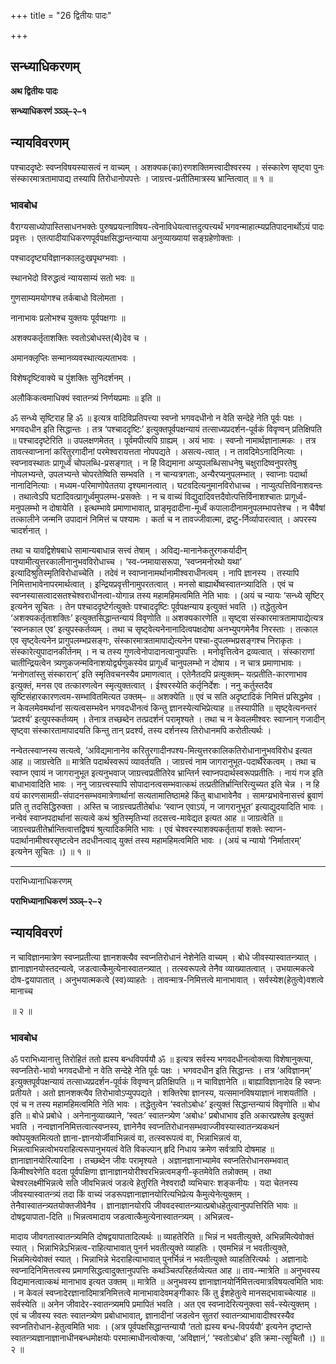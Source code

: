 +++
title = "26 द्वितीयः पादः"

+++


## सन्ध्याधिकरणम्

**अथ द्वितीयः पादः**

**सन्ध्याधिकरणं ञ्ञ्ञ्–२–१**

## **न्यायविवरणम्**

पश्चाददृष्टेः स्वप्नविषयस्यासत्वं न वाच्यम् । अशक्यक(का)रणशक्तिमत्त्वादीश्वरस्य । संस्कारेण सृष्ट्वा पुनः संस्कारमात्रतामापाद्य तस्यापि तिरोधानोपपत्तेः । जाग्रत्त्व-प्रतीतिमात्रस्य भ्रान्तित्वात् ॥ १ ॥

### **भावबोध**

वैराग्यसाध्योपास्तिसाधनभक्तेः पुरुषप्रयत्नाविषय-त्वेनाविधेयत्वात्तदुत्पत्त्यर्थं भगवन्माहात्म्यप्रतिपादनार्थोऽयं पादः प्रवृत्तः । एतत्पादीयाधिकरणपूर्वपक्षसिद्धान्तन्याया अनुव्याख्यायां सङ्ग्रहेणोक्ताः ।

पश्चाददृष्ट्यविज्ञानकालदुःखपृथग्भवाः ।

स्थानभेदो विरुद्धत्वं न्यायसाम्यं सतो भवः ॥

गुणसाम्यमयोगश्च तर्कबाधो विलोमता ।

नानाभावः प्रलोभश्च युक्तयः पूर्वपक्षगाः ॥

अशक्यकर्तृताशक्तिः स्वतोऽबोधस्त(थै)देव च ।

अमानक्लृप्तिः सन्मानव्यवस्थात्यल्पताभवः ।

विशेषदृष्टिवाक्ये च पुंशक्तिः सुनिदर्शनम् ।

अलौकिकत्वमाधिक्यं स्वातन्त्र्यं निर्णयप्रमाः ॥ इति ॥

ॐ सन्ध्ये सृष्टिराह हि ॐ ॥ इत्यत्र वादिविप्रतिपत्त्या स्वप्नो भगवदधीनो न वेति सन्देहे नेति पूर्वः पक्षः । भगवदधीन इति सिद्धान्तः । तत्र ‘पश्चाददृष्टिः’ इत्युक्तपूर्वपक्षन्यायं तत्साध्यप्रदर्शन-पूर्वकं विवृण्वन् प्रतिक्षिपति ॥ पश्चाददृष्टेरिति ॥ उपलक्षणमेतत् । पूर्वमपीत्यपि ग्राह्यम् । अयं भावः । स्वप्नो नामार्थज्ञानात्मकः । तत्र तावत्स्वाप्नानां करितुरगादीनां परमेश्वरायत्तता नोपपद्यते । असत्य-त्वात् । न तावदिमेऽनादिनित्याः । स्वप्नावस्थातः प्रागूर्ध्वं चोपलब्धि-प्रसङ्गात् । न हि विद्यमाना अप्युपलब्धिसाधनेषु चक्षुरादिष्वनुपरतेषु नोपलभ्यन्ते, उपलभ्यन्ते चोपरतेष्विति सम्भवति । न चान्यत्रगताः, अन्यैरप्यनुपलम्भात् । स्वाप्नाः पदार्था नानादिनित्याः । मध्यम-परिमाणोपेततया दृश्यमानत्वात् । घटवदित्यनुमानविरोधाच्च । नाप्युत्पत्तिविनाशवन्तः । तथात्वेऽपि घटादिवत्प्रागूर्ध्वमुपलम्भ-प्रसक्तेः । न च वाच्यं विद्युदादिवत्तदैवोत्पत्तिर्विनाशश्चातः प्रागूर्ध्व-मनुपलम्भो न दोषायेति । इत्थम्भावे प्रमाणाभावात्, प्राङ्मृदादीना-मूर्ध्वं कपालादीनामनुपलम्भापत्तेश्च । न चैवैषां तत्कालीने जन्मनि उपादानं निमित्तं च पश्यामः । कर्ता च न तावज्जीवात्मा, द्रष्टु-र्निर्व्यापारत्वात् । अपरस्य चादर्शनात् ।

तथा च यावद्विशेषबाधे सामान्यबाधान्न सत्त्वं तेषाम् । अविद्य-मानानेकतुरगकर्यादीन् पश्यामीत्युत्तरकालीनानुभवविरोधाच्च । ‘स्व-प्नमायासरूपा, ‘स्वप्नमनोरथो यथा’ इत्यादिश्रुतिस्मृतिविरोधाच्चेति । तदेवं न स्वाप्नानामर्थानामीश्वराधीनत्वम् । नापि ज्ञानस्य । तस्यापि निमित्ताभावेनापरमार्थत्वात् । इन्द्रियप्रवृत्तीनामुपरतत्वात् । मनसो बाह्यार्थेष्वस्वातन्त्र्यादिति । एवं च स्वप्नस्यासत्वादसतश्चेश्वराधीनत्वा-योगान्न तस्य महामहिमत्वमिति नेति भावः । (अयं च न्यायः ‘सन्ध्ये सृष्टिर् इत्यनेन सूचितः । तेन पश्चाददृष्टेर्गत्युक्तेः पश्चाददृष्टिः पूर्वपक्षन्याय इत्युक्तं भवति ।) तद्धेतुत्वेन ‘अशक्यकर्तृताशक्तिः’ इत्युक्तसिद्धान्तन्यायं विवृणोति ॥ अशक्यकारणेति ॥ सृष्ट्वा संस्कारमात्रतामापाद्येत्यत्र ‘स्वप्नकाल एव’ इत्युपस्कर्तव्यम् । तथा च सृष्ट्वेत्यनेनानादित्वपक्षदोषा अनभ्युपगमेनैव निरस्ताः । तत्काल एव सृष्ट्वेत्यनेन प्रागुपलम्भप्रसङ्गः, संस्कारमात्रतामापाद्येत्यनेन पश्चा-दुपलम्भप्रसङ्गश्च निराकृतः । संस्कारेत्युपादानकीर्तनम् । न च तस्य गुणत्वेनोपादानत्वानुपपत्तिः । मनोवृत्तित्वेन द्रव्यत्वात् । संस्काराणां चातीन्द्रियत्वेन त्र्यणुकजन्मविनाशयोर्द्व्यणुकस्येव प्रागूर्ध्वं चानुपलम्भो न दोषाय । न चात्र प्रमाणाभावः । ‘मनोगतांस्तु संस्कारान्’ इति स्मृतिवचनस्यैव प्रमाणत्वात् । एतेनैतदपि प्रत्युक्तम्– यत्प्रतीति-कारणाभाव इत्युक्तं, मनस एव तत्कारणत्वेन स्मृत्युक्तत्वात् । ईश्वरस्येति कर्तृनिर्देशः । ननु कर्तुस्तदैव सृष्टिसंहारकारणत्वम-सम्भावितमित्यत उक्तम्– ॥ अशक्येति ॥ एवं च सति अदृष्टादिकं निमित्तं प्रसिद्धमेव । न केवलमेवमर्थानां सत्यत्वसम्भवेन भगवदधीनत्वं किन्तु ज्ञानस्येत्यभिप्रेत्याह ॥ तस्यापीति ॥ सृष्ट्वेत्यनन्तरं ‘प्रदर्श्य’ इत्युपस्कर्तव्यम् । तेनात्र तच्छब्देन तत्प्रदर्शनं परामृश्यते । तथा च न केवलमीश्वरः स्वाप्नान् गजादीन् सृष्ट्वा संस्कारतामापादयति किन्तु तान् प्रदर्श्य, तस्य दर्शनस्य तिरोधानमपि करोतीत्यर्थः ।

नन्वेतत्स्वाप्नस्य सत्यत्वे, ‘अविद्यमानानेव करितुरगादीनपश्य-मित्युत्तरकालिकतिरोधानानुभवविरोध इत्यत आह ॥ जाग्रत्त्वेति ॥ मात्रेति पदार्थस्वरूपं व्यावर्तयति । जाग्रत्त्वं नाम जागरानुभूत-पदार्थैरेकत्वम् । तथा च स्वाप्न एवायं न जागरानुभूत इत्यनुभवाज् जाग्रत्त्वप्रतीतिरेव भ्रान्तिर्न स्वाप्नपदार्थस्वरूपप्रतीतिः । नायं गज इति बाधाभावादिति भावः । ननु जाग्रत्त्वस्यापि सोपादानत्वसम्भवात्कथं तत्प्रतीतिर्भ्रान्तिरित्युच्यत इति चेन्न । न हि वयं कारणसामग्री-संपादनसम्भवमात्रेणार्थानां सत्यतामातिष्ठामहे किंतु बाधाभावेनैव । सामग्य्रभावेनासत्त्वं ब्रुवाणं प्रति तु तदसिद्धिरुक्ता । अस्ति च जाग्रत्त्वप्रतीतेर्बाधः ‘स्वाप्न एवाऽयं, न जागरानुभूत’ इत्याद्युदयादिति भावः । नन्वेवं स्वाप्नपदार्थानां सत्यत्वे कथं श्रुतिस्मृतिभ्यां तदसत्त्व-मावेद्यत इत्यत आह ॥ जाग्रत्वेति ॥ जाग्रत्त्वप्रतीतेर्भ्रान्तित्वात्तद्विषयं श्रुत्यादिकमिति भावः । एवं चेश्वरस्याशक्यकर्तृतायां शक्तेः स्वाप्न-पदार्थानामीश्वरसृष्टत्वेन तदधीनत्वाद् युक्तं तस्य महामहिमत्वमिति भावः । (अयं च न्यायो ‘निर्मातारम्’ इत्यनेन सूचितः ।) ॥ १ ॥

------------------------------------------------------------------------

पराभिध्यानाधिकरणम्

**पराभिध्यानाधिकरणं ञ्ञ्ञ्–२–२**

## **न्यायविवरणं**

न चाविज्ञानमात्रेण स्वप्नप्रतीत्या ज्ञानशक्त्यैव स्वप्नतिरोधानं नेशेनेति वाच्यम् । बोधे जीवस्यास्वातन्त्र्यात् । ज्ञानाज्ञानयोस्तदन्यत्वे, जडत्वात्कैमुत्येनास्वातन्त्र्यात् । तत्स्वरूपत्वे तेनैव व्याख्यातत्वात् । उभयात्मकत्वे दोष-द्वयापातात् । अनुभयात्मकत्वे (स्व)व्याहतेः । तावन्मात्र-निमित्तत्वे मानाभावात् । सर्वस्येश(हेतुत्वे)वशत्वे मानाच्च

॥ २ ॥

### **भावबोध**

ॐ पराभिध्यानात्तु तिरोहितं ततो ह्यस्य बन्धविपर्ययौ ॐ ॥ इत्यत्र सर्वस्य भगवदधीनत्वोक्त्या विशेषानुक्त्या, स्वप्नतिरो-भावो भगवदधीनो न वेति सन्देहे नेति पूर्वः पक्षः । भगवदधीन इति सिद्धान्तः । तत्र ‘अविज्ञानम्’ इत्युक्तपूर्वपक्षन्यायं तत्साध्यप्रदर्शन-पूर्वकं विवृण्वन् प्रतिक्षिपति ॥ न चाविज्ञानेति ॥ बाह्याविज्ञानादेव हि स्वप्नः प्रतीयते । अतो ज्ञानशक्त्यैव तिरोभावोऽप्युपपद्यते । शक्तिरेषा ज्ञानस्य, यत्समानविषयाज्ञानं नाशयतीति । एवं च न तस्य महामहिमत्वमिति नेति भावः । तद्धेतुत्वेन ‘स्वतोऽबोधः’ इत्युक्तं सिद्धान्तन्यायं विवृणोति ॥ बोध इति ॥ बोधे प्रबोधे । अनेनानुव्याख्याने, ‘स्वतः’ स्वातन्त्र्येण ‘अबोधः’ प्रबोधाभाव इति अकारप्रश्लेष इत्युक्तं भवति । नन्वज्ञाननिमित्तत्वात्स्वप्नस्य, ज्ञानेनैव स्वप्नतिरोधानसम्भवाज्जीवस्यास्वातन्त्र्यकथनं क्वोपयुक्तमित्यतो ज्ञाना-ज्ञानयोर्जीवाभिन्नत्वं वा, तत्स्वरूपत्वं वा, भिन्नाभिन्नत्वं वा, भिन्नत्वाभिन्नत्वोभयराहित्यरूपानुभयत्वं वेति विकल्पान् हृदि निधाय क्रमेण सर्वत्रापि दोषमाह ॥ ज्ञानाज्ञानयोरित्यादिना । तच्छब्देन जीवः परामृश्यते । अज्ञानज्ञानाभ्यामेव स्वप्नतिरोधानसम्भवात् किमीश्वरेणेति वदता पूर्वपक्षिणा ज्ञानाज्ञानयोरीश्वरभिन्नत्वमङ्गी-कृतमेवेति तन्नोक्तम् । तथा चेश्वरलक्ष्मीभिन्नत्वे सति जीवभिन्नत्वं जडत्वे हेतुरिति नेश्वरादौ व्यभिचारः शङ्कनीयः । यदा चेतनस्य जीवस्यास्वातन्त्र्यं तदा किं वाच्यं जडरूपज्ञानाज्ञानयोरित्यभिप्रेत्य कैमुत्येनेत्युक्तम् । तेनैवास्वातन्त्र्यतयोक्तजीवेनैव । ज्ञानाज्ञानयोरपि जीववदस्वातन्त्र्यात्प्रबोधहेतुत्वानुपपत्तिरिति भावः ॥ दोषद्वयापाता-दिति ॥ भिन्नत्वमादाय जडत्वात्कैमुत्येनास्वातन्त्र्यम् । अभिन्नत्व-

मादाय जीवगतास्वातन्त्र्यमिति दोषद्वयापातादित्यर्थः ॥ व्याहतेरिति ॥ भिन्नं न भवतीत्युक्ते, अभिन्नमित्येवोक्तं स्यात् । भिन्नाभिन्नेऽभिन्नत्व-राहित्याभावात् पुनर्न भवतीत्युक्ते व्याहतिः । एवमभिन्नं न भवतीत्युक्ते, भिन्नमित्येवोक्तं स्यात् । भिन्नाभिन्ने भेदराहित्याभावात् पुनर्भिन्नं न भवतीत्युक्ते व्याहतिरित्यर्थः । अज्ञानादेः स्वप्नादिनिमित्तत्वस्य प्रमाणसिद्धत्वादुक्तानुपपत्तिः कथञ्चित्परिहर्तव्येत्यत आह ॥ ताव-न्मात्रेति ॥ अनुभवस्य विद्यमानत्वात्कथं मानाभाव इत्यत उक्तम् ॥ मात्रेति ॥ अनुभवस्य ज्ञानाज्ञानयोर्निमित्तत्वमात्रविषयत्वमिति भावः । न केवलं स्वप्नादेरज्ञानादिमात्रनिमित्तत्वे मानाभावादेवमङ्गीकारः किं तु ईशहेतुत्वे मानसद्भावाच्चेत्याह ॥ सर्वस्येति ॥ अनेन जीवादेर-स्वातन्त्र्यमपि प्रमापितं भवति । अत एव स्वप्नादेरित्यनुक्त्वा सर्व-स्येत्युक्तम् । एवं च जीवस्य स्वतः स्वातन्त्र्येण प्रबोधाभावात्, ज्ञानादीनां जडत्वेन सुतरां स्वातन्त्र्याभावादीश्वरस्यैव स्वप्नतिरोधान-हेतुत्वमिति भावः । (अत्र पूर्वपक्षसिद्धान्तन्यायौ ‘ततो ह्यस्य बन्ध-विपर्ययौ’ इत्यनेन दृष्टान्ते स्वातन्त्र्यज्ञानाज्ञानाधीनबन्धमोक्षयोः परमात्माधीनत्वोक्त्या, ‘अविज्ञानं,’ ‘स्वतोऽबोध’ इति क्रमा-त्सूचितौ ।) ॥ २ ॥

